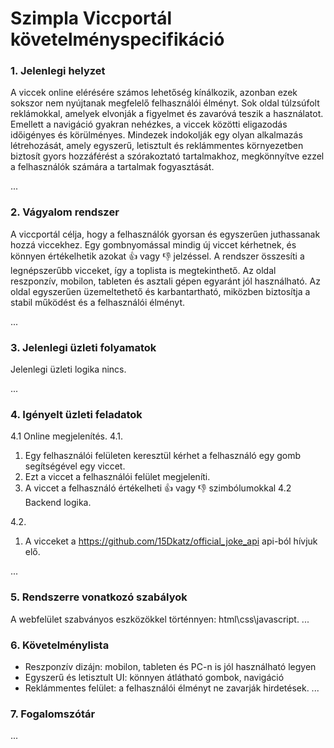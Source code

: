 # Szimpla Viccportál követelményspecifikáció
### 1. Jelenlegi helyzet
A viccek online elérésére számos lehetőség kínálkozik, azonban ezek sokszor nem nyújtanak megfelelő felhasználói élményt. Sok oldal túlzsúfolt reklámokkal, amelyek elvonják a figyelmet és zavaróvá teszik a használatot. Emellett a navigáció gyakran nehézkes, a viccek közötti eligazodás időigényes és körülményes. Mindezek indokolják egy olyan alkalmazás létrehozását, amely egyszerű, letisztult és reklámmentes környezetben biztosít gyors hozzáférést a szórakoztató tartalmakhoz, megkönnyítve ezzel a felhasználók számára a tartalmak fogyasztását.

...
### 2. Vágyalom rendszer
A viccportál célja, hogy a felhasználók gyorsan és egyszerűen juthassanak hozzá viccekhez. Egy gombnyomással mindig új viccet kérhetnek, és könnyen értékelhetik azokat :+1: vagy :-1: jelzéssel. A rendszer összesíti a legnépszerűbb vicceket, így a toplista is megtekinthető. Az oldal reszponzív, mobilon, tableten és asztali gépen egyaránt jól használható. Az oldal egyszerűen üzemeltethető és karbantartható, miközben biztosítja a stabil működést és a felhasználói élményt.

...
### 3. Jelenlegi üzleti folyamatok
Jelenlegi üzleti logika nincs.

...
### 4. Igényelt üzleti feladatok
4.1 Online megjelenítés.
4.1.
1. Egy felhasználói felületen keresztül kérhet a felhasználó egy gomb segítségével egy viccet.
2. Ezt a viccet a felhasználói felület megjeleníti.
3. A viccet a felhasználó értékelheti :+1: vagy :-1: szimbólumokkal
4.2 Backend logika.
   
4.2.
   1. A vicceket a https://github.com/15Dkatz/official_joke_api api-ból hívjuk elő.
      
...
### 5. Rendszerre vonatkozó szabályok
A webfelület szabványos eszközökkel történnyen: html\css\javascript.
...
### 6. Követelménylista
- Reszponzív dizájn: mobilon, tableten és PC-n is jól használható legyen
- Egyszerű és letisztult UI: könnyen átlátható gombok, navigáció
- Reklámmentes felület: a felhasználói élményt ne zavarják hirdetések.
...
### 7. Fogalomszótár

...
